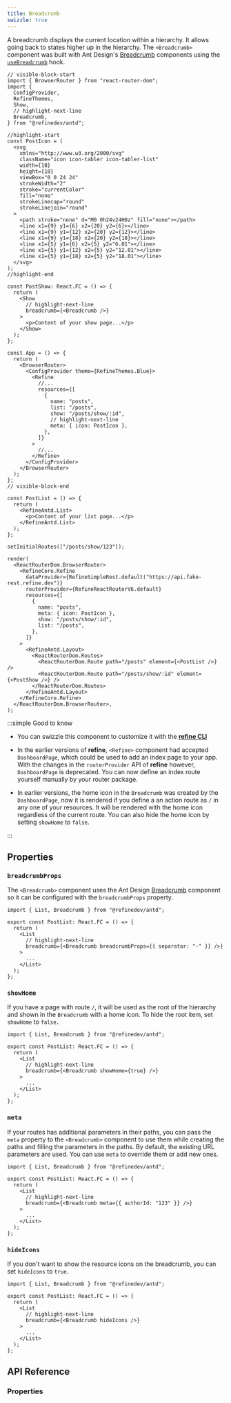 ```yaml
---
title: Breadcrumb
swizzle: true
---
```


A breadcrumb displays the current location within a hierarchy. It allows going back to states higher up in the hierarchy. The `<Breadcrumb>` component was built with Ant Design's [Breadcrumb][antd-breadcrumb] components using the [`useBreadcrumb`](/docs/core/hooks/utilities/use-breadcrumb) hook.

```tsx live url=http://localhost:3000/posts/show/123 previewHeight=280px disableScroll
// visible-block-start
import { BrowserRouter } from "react-router-dom";
import {
  ConfigProvider,
  RefineThemes,
  Show,
  // highlight-next-line
  Breadcrumb,
} from "@refinedev/antd";

//highlight-start
const PostIcon = (
  <svg
    xmlns="http://www.w3.org/2000/svg"
    className="icon icon-tabler icon-tabler-list"
    width={18}
    height={18}
    viewBox="0 0 24 24"
    strokeWidth="2"
    stroke="currentColor"
    fill="none"
    strokeLinecap="round"
    strokeLinejoin="round"
  >
    <path stroke="none" d="M0 0h24v24H0z" fill="none"></path>
    <line x1={9} y1={6} x2={20} y2={6}></line>
    <line x1={9} y1={12} x2={20} y2={12}></line>
    <line x1={9} y1={18} x2={20} y2={18}></line>
    <line x1={5} y1={6} x2={5} y2="6.01"></line>
    <line x1={5} y1={12} x2={5} y2="12.01"></line>
    <line x1={5} y1={18} x2={5} y2="18.01"></line>
  </svg>
);
//highlight-end

const PostShow: React.FC = () => {
  return (
    <Show
      // highlight-next-line
      breadcrumb={<Breadcrumb />}
    >
      <p>Content of your show page...</p>
    </Show>
  );
};

const App = () => {
  return (
    <BrowserRouter>
      <ConfigProvider theme={RefineThemes.Blue}>
        <Refine
          //...
          resources={[
            {
              name: "posts",
              list: "/posts",
              show: "/posts/show/:id",
              // highlight-next-line
              meta: { icon: PostIcon },
            },
          ]}
        >
          //...
        </Refine>
      </ConfigProvider>
    </BrowserRouter>
  );
};
// visible-block-end

const PostList = () => {
  return (
    <RefineAntd.List>
      <p>Content of your list page...</p>
    </RefineAntd.List>
  );
};

setInitialRoutes(["/posts/show/123"]);

render(
  <ReactRouterDom.BrowserRouter>
    <RefineCore.Refine
      dataProvider={RefineSimpleRest.default("https://api.fake-rest.refine.dev")}
      routerProvider={RefineReactRouterV6.default}
      resources={[
        {
          name: "posts",
          meta: { icon: PostIcon },
          show: "/posts/show/:id",
          list: "/posts",
        },
      ]}
    >
      <RefineAntd.Layout>
        <ReactRouterDom.Routes>
          <ReactRouterDom.Route path="/posts" element={<PostList />} />
          <ReactRouterDom.Route path="/posts/show/:id" element={<PostShow />} />
        </ReactRouterDom.Routes>
      </RefineAntd.Layout>
    </RefineCore.Refine>
  </ReactRouterDom.BrowserRouter>,
);
```

:::simple Good to know

- You can swizzle this component to customize it with the [**refine CLI**](/docs/packages/list-of-packages)

- In the earlier versions of **refine**, `<Refine>` component had accepted `DashboardPage`, which could be used to add an index page to your app. With the changes in the `routerProvider` API of **refine** however, `DashboardPage` is deprecated. You can now define an index route yourself manually by your router package.

- In earlier versions, the home icon in the `Breadcrumb` was created by the `DashboardPage`, now it is rendered if you define a an action route as `/` in any one of your resources. It will be rendered with the home icon regardless of the current route. You can also hide the home icon by setting `showHome` to `false`.

:::

## Properties

### `breadcrumbProps`

The `<Breadcrumb>` component uses the Ant Design [Breadcrumb][antd-breadcrumb] component so it can be configured with the `breadcrumbProps` property.

```tsx
import { List, Breadcrumb } from "@refinedev/antd";

export const PostList: React.FC = () => {
  return (
    <List
      // highlight-next-line
      breadcrumb={<Breadcrumb breadcrumbProps={{ separator: "-" }} />}
    >
      ...
    </List>
  );
};
```

### `showHome`

If you have a page with route `/`, it will be used as the root of the hierarchy and shown in the `Breadcrumb` with a home icon. To hide the root item, set `showHome` to `false.`

```tsx
import { List, Breadcrumb } from "@refinedev/antd";

export const PostList: React.FC = () => {
  return (
    <List
      // highlight-next-line
      breadcrumb={<Breadcrumb showHome={true} />}
    >
      ...
    </List>
  );
};
```

### `meta`

If your routes has additional parameters in their paths, you can pass the `meta` property to the `<Breadcrumb>` component to use them while creating the paths and filling the parameters in the paths. By default, the existing URL parameters are used. You can use `meta` to override them or add new ones.

```tsx
import { List, Breadcrumb } from "@refinedev/antd";

export const PostList: React.FC = () => {
  return (
    <List
      // highlight-next-line
      breadcrumb={<Breadcrumb meta={{ authorId: "123" }} />}
    >
      ...
    </List>
  );
};
```

### `hideIcons`

If you don't want to show the resource icons on the breadcrumb, you can set `hideIcons` to `true`.

```tsx
import { List, Breadcrumb } from "@refinedev/antd";

export const PostList: React.FC = () => {
  return (
    <List
      // highlight-next-line
      breadcrumb={<Breadcrumb hideIcons />}
    >
      ...
    </List>
  );
};
```

## API Reference

### Properties

<PropsTable module="@refinedev/antd/Breadcrumb"
breadcrumbProps-type="[BreadcrumbProps](https://ant.design/components/breadcrumb/#API)"
breadcrumbProps-description="Passes properties for [`<Breadcrumb>`](https://ant.design/components/breadcrumb/#Breadcrumb)"
/>

[antd-breadcrumb]: https://ant.design/components/breadcrumb
